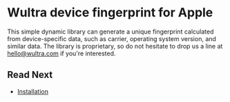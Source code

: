 # Wultra device fingerprint for Apple

This simple dynamic library can generate a unique fingerprint calculated from device-specific data, such as carrier, operating system version, and similar data. The library is proprietary, so do not hesitate to drop us a line at [hello@wultra.com](mailto:hello@wultra.com) if you're interested.

## Read Next

- [Installation](docs/Installation.md)
